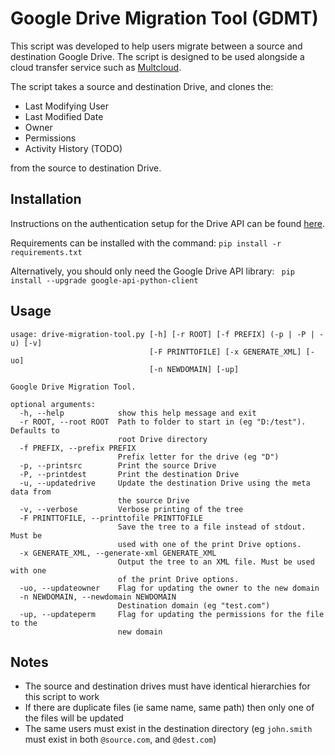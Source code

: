 # Google Drive Migration Tool (GDMT)

This script was developed to help users migrate between a source and destination
Google Drive. The script is designed to be used alongside a cloud transfer
service such as [Multcloud](https://www.multcloud.com/home).

The script takes a source and destination Drive, and clones the:
* Last Modifying User
* Last Modified Date
* Owner
* Permissions
* Activity History (TODO)

from the source to destination Drive.

## Installation
Instructions on the authentication setup for the Drive API can be found 
[here](https://developers.google.com/drive/v3/web/quickstart/python).

Requirements can be installed with the command:
` pip install -r requirements.txt `

Alternatively, you should only need the Google Drive API library:
` pip install --upgrade google-api-python-client`

## Usage
``` 
usage: drive-migration-tool.py [-h] [-r ROOT] [-f PREFIX] (-p | -P | -u) [-v]
                               [-F PRINTTOFILE] [-x GENERATE_XML] [-uo]
                               [-n NEWDOMAIN] [-up]

Google Drive Migration Tool.

optional arguments:
  -h, --help            show this help message and exit
  -r ROOT, --root ROOT  Path to folder to start in (eg "D:/test"). Defaults to
                        root Drive directory
  -f PREFIX, --prefix PREFIX
                        Prefix letter for the drive (eg "D")
  -p, --printsrc        Print the source Drive
  -P, --printdest       Print the destination Drive
  -u, --updatedrive     Update the destination Drive using the meta data from
                        the source Drive
  -v, --verbose         Verbose printing of the tree
  -F PRINTTOFILE, --printtofile PRINTTOFILE
                        Save the tree to a file instead of stdout. Must be
                        used with one of the print Drive options.
  -x GENERATE_XML, --generate-xml GENERATE_XML
                        Output the tree to an XML file. Must be used with one
                        of the print Drive options.
  -uo, --updateowner    Flag for updating the owner to the new domain
  -n NEWDOMAIN, --newdomain NEWDOMAIN
                        Destination domain (eg "test.com")
  -up, --updateperm     Flag for updating the permissions for the file to the
                        new domain
```

## Notes
* The source and destination drives must have identical hierarchies for this script to work
* If there are duplicate files (ie same name, same path) then only one of the files will be updated
* The same users must exist in the destination directory (eg `john.smith` must exist in both `@source.com`, and `@dest.com`)
